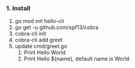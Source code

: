 ### 1. Install
1. go mod init hello-cli
2. go get -u github.com/spf13/cobra
3. cobra-cli init
4. cobra-cli add greet
5. update cmd/greet.go
   1. Print Hello World
   2. Print Hello ${name}, default name is World
